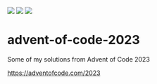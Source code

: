 ![](https://img.shields.io/badge/day%20📅-2-blue)
![](https://img.shields.io/badge/days%20completed-2-red)
![](https://img.shields.io/badge/stars%20⭐-4-yellow)

# advent-of-code-2023

Some of my solutions from Advent of Code 2023

https://adventofcode.com/2023